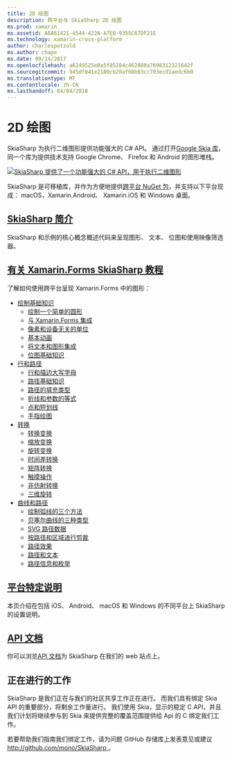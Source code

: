 ```yaml
---
title: 2D 绘图
description: 跨平台与 SkiaSharp 2D 绘图
ms.prod: xamarin
ms.assetid: A8A61421-4544-422A-A7E0-9355C67DF21E
ms.technology: xamarin-cross-platform
author: charlespetzold
ms.author: chape
ms.date: 09/14/2017
ms.openlocfilehash: a6249525e8a5f85284c462888a7698312321642f
ms.sourcegitcommit: 945df041e2180cb20af08b83cc703ecd1aedc6b0
ms.translationtype: MT
ms.contentlocale: zh-CN
ms.lasthandoff: 04/04/2018
---
```

# <a name="2d-drawing"></a>2D 绘图

SkiaSharp 为执行二维图形提供功能强大的 C# API。 通过打开[Google Skia 库](http://skia.org)，同一个库为提供技术支持 Google Chrome、 Firefox 和 Android 的图形堆栈。

[![](images/ide-sml.png "SkiaSharp 提供了一个功能强大的 C# API，用于执行二维图形")](images/ide.png#lightbox)

SkiaSharp 是可移植库，并作为方便地提供[跨平台 NuGet 包](https://www.nuget.org/packages/SkiaSharp)，并支持以下平台现成： macOS，Xamarin.Android、 Xamarin.iOS 和 Windows 桌面。

## <a name="introduction-to-skiasharpgraphics-gamesskiasharpintroductionmd"></a>[SkiaSharp 简介](~/graphics-games/skiasharp/introduction.md)

SkiaSharp 和示例的核心概念概述代码来呈现图形、 文本、 位图和使用映像筛选器。

## <a name="skiasharp-tutorials-for-xamarinformsxamarin-formsuser-interfacegraphicsskiasharpindexmd"></a>[有关 Xamarin.Forms SkiaSharp 教程](~/xamarin-forms/user-interface/graphics/skiasharp/index.md)

了解如何使用跨平台呈现 Xamarin.Forms 中的图形：

- [绘制基础知识](~/xamarin-forms/user-interface/graphics/skiasharp/basics/index.md)
  * [绘制一个简单的圆形](~/xamarin-forms/user-interface/graphics/skiasharp/basics/circle.md)
  * [与 Xamarin.Forms 集成](~/xamarin-forms/user-interface/graphics/skiasharp/basics/integration.md)
  * [像素和设备无关的单位](~/xamarin-forms/user-interface/graphics/skiasharp/basics/pixels.md)
  * [基本动画](~/xamarin-forms/user-interface/graphics/skiasharp/basics/animation.md)
  * [将文本和图形集成](~/xamarin-forms/user-interface/graphics/skiasharp/basics/text.md)
  * [位图基础知识](~/xamarin-forms/user-interface/graphics/skiasharp/basics/bitmaps.md)
- [行和路径](~/xamarin-forms/user-interface/graphics/skiasharp/paths/index.md)
  * [行和描边大写字母](~/xamarin-forms/user-interface/graphics/skiasharp/paths/lines.md)
  * [路径基础知识](~/xamarin-forms/user-interface/graphics/skiasharp/paths/paths.md)
  * [路径的填充类型](~/xamarin-forms/user-interface/graphics/skiasharp/paths/fill-types.md)
  * [折线和参数的等式](~/xamarin-forms/user-interface/graphics/skiasharp/paths/polylines.md)
  * [点和短划线](~/xamarin-forms/user-interface/graphics/skiasharp/paths/dots.md)
  * [手指绘图](~/xamarin-forms/user-interface/graphics/skiasharp/paths/finger-paint.md)
- [转换](~/xamarin-forms/user-interface/graphics/skiasharp/transforms/index.md)
  * [转换变换](~/xamarin-forms/user-interface/graphics/skiasharp/transforms/translate.md)
  * [缩放变换](~/xamarin-forms/user-interface/graphics/skiasharp/transforms/scale.md)
  * [旋转变换](~/xamarin-forms/user-interface/graphics/skiasharp/transforms/rotate.md)
  * [时间差转换](~/xamarin-forms/user-interface/graphics/skiasharp/transforms/skew.md)
  * [矩阵转换](~/xamarin-forms/user-interface/graphics/skiasharp/transforms/matrix.md)
  * [触摸操作](~/xamarin-forms/user-interface/graphics/skiasharp/transforms/touch.md)
  * [非仿射转换](~/xamarin-forms/user-interface/graphics/skiasharp/transforms/non-affine.md)
  * [三维旋转](~/xamarin-forms/user-interface/graphics/skiasharp/transforms/3d-rotation.md)
- [曲线和路径](~/xamarin-forms/user-interface/graphics/skiasharp/curves/index.md)
  * [绘制弧线的三个方法](~/xamarin-forms/user-interface/graphics/skiasharp/curves/arcs.md)
  * [贝塞尔曲线的三种类型](~/xamarin-forms/user-interface/graphics/skiasharp/curves/beziers.md)
  * [SVG 路径数据](~/xamarin-forms/user-interface/graphics/skiasharp/curves/path-data.md)
  * [按路径和区域进行剪裁](~/xamarin-forms/user-interface/graphics/skiasharp/curves/clipping.md)
  * [路径效果](~/xamarin-forms/user-interface/graphics/skiasharp/curves/effects.md)
  * [路径和文本](~/xamarin-forms/user-interface/graphics/skiasharp/curves/text-paths.md)
  * [路径信息和枚举](~/xamarin-forms/user-interface/graphics/skiasharp/curves/information.md)

## <a name="platform-specific-notesgraphics-gamesskiasharpplatformmd"></a>[平台特定说明](~/graphics-games/skiasharp/platform.md)

本页介绍在包括 iOS、 Android、 macOS 和 Windows 的不同平台上 SkiaSharp 的设置说明。

## <a name="api-documentationhttpsdeveloperxamarincomapinamespaceskiasharp"></a>[API 文档](https://developer.xamarin.com/api/namespace/SkiaSharp/)

你可以浏览[API 文档](https://developer.xamarin.com/api/namespace/SkiaSharp/)为 SkiaSharp 在我们的 web 站点上。

## <a name="work-in-progress"></a>正在进行的工作

SkiaSharp 是我们正在与我们的社区共享工作正在进行。 而我们具有绑定 Skia API 的重要部分，将剩余工作量进行。 我们使用 Skia，显示的稳定 C API，并且我们计划将继续参与到 Skia 来提供完整的覆盖范围提供给 Api 的 C 绑定我们工作。

若要帮助我们指南我们绑定工作，请为问题 GitHub 存储库上发表意见或建议[ http://github.com/mono/SkiaSharp ](http://github.com/mono/SkiaSharp)。
